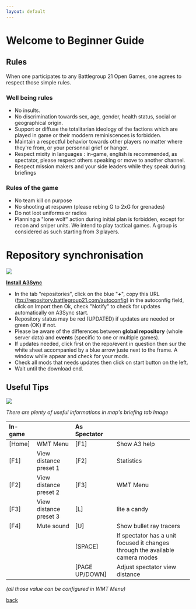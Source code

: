 ```yaml
---
layout: default
---
```


# Welcome to Beginner Guide


## Rules
When one participates to any Battlegroup 21 Open Games, one agrees to respect those simple rules.

### Well being rules
* No insults.
* No discrimination towards sex, age, gender, health status, social or geographical origin.
* Support or diffuse the totalitarian ideology of the factions which are played in game or their moddern reminiscences is forbidden.
* Maintain a respectful behavior towards other players no matter where they're from, or your personnal grief or hanger.
* Respect mixity in languages : in-game, english is recommended, as spectator, please respect others speaking or move to another channel.
* Respect mission makers and your side leaders while they speak during briefings

### Rules of the game
* No team kill on purpose
* No shooting at respawn (please rebing G to 2xG for grenades)
* Do not loot uniforms or radios
* Planning a "lone wolf" action during initial plan is forbidden, except for recon and sniper units. We intend to play tactical games. A group is considered as such starting from 3 players.

# Repository synchronisation
![](http://www.sonsofexiled.fr/wiki/images/7/7d/ArmA3Sync.png)

[**Install A3Sync**](http://www.sonsofexiled.fr/wiki/index.php/ArmA3Sync_Wiki_English#Installation)

* In the tab "repositories", click on the blue "**+**", copy this URL (ftp://repository.battlegroup21.com/autoconfig) in the autoconfig field, click on Import then Ok, check "Notify" to check for updates automatically on A3Sync start.
* Repository status may be red (UPDATED) if updates are needed or green (OK) if not.
* Please be aware of the differences between **global repository** (whole server data) and **events** (specific to one or multiple games).
* If updates needed, click first on the repo/event in question then sur the white sheet accompanied by a blue arrow juste next to the frame. A window while appear and check for your mods.
* Check all mods that needs updates then click on start button on the left.
* Wait until the download end.

## Useful Tips
![](http://i.imgur.com/VTZn2eG.png)

*There are plenty of useful informations in map's briefing tab Image*

| In-game|                   | As Spectator |                |
|:--------|:-------------------------|:------|:-------------|  
| [Home] | WMT Menu                 | [F1]  | Show A3 help  |
| [F1]   | View distance preset 1   | [F2]  | Statistics  |
| [F2]   | View distance preset 2   | [F3]  | WMT Menu  |
| [F3]   | View distance preset 3   | [L]   | lite a candy  |
| [F4]   | Mute sound               | [U]   | Show bullet ray tracers  |
|    |                | [SPACE]   | If spectator has a unit focused it changes through the available camera modes  |
|    |                | [PAGE UP/DOWN]   | Adjust spectator view distance  |

*(all those value can be configured in WMT Menu)*

[back](./)
